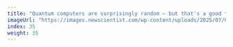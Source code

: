 ```yaml
---
title: "Quantum computers are surprisingly random – but that's a good thing"
imageUrl: "https://images.newscientist.com/wp-content/uploads/2025/07/03152401/SEI_257731011.jpg?width=788"
index: 35
weight: 35
---
```

